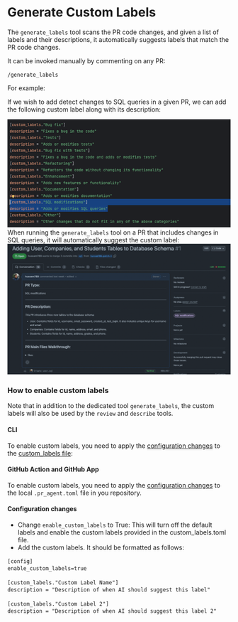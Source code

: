 # Generate Custom Labels
The `generate_labels` tool scans the PR code changes, and given a list of labels and their descriptions, it automatically suggests labels that match the PR code changes.

It can be invoked manually by commenting on any PR:
```
/generate_labels
```
For example:

If we wish to add detect changes to SQL queries in a given PR, we can add the following custom label along with its description:

<kbd><img src=./../pics/custom_labels_list.png width="768"></kbd>
When running the `generate_labels` tool on a PR that includes changes in SQL queries, it will automatically suggest the custom label:
<kbd><img src=./../pics/custom_label_published.png width="768"></kbd>

### How to enable custom labels

Note that in addition to the dedicated tool `generate_labels`, the custom labels will also be used by the `review` and `describe` tools.

#### CLI
To enable custom labels, you need to apply the [configuration changes](#configuration-changes) to the [custom_labels file](./../pr_agent/settings/custom_labels.toml):

#### GitHub Action and GitHub App
To enable custom labels, you need to apply the [configuration changes](#configuration-changes) to the local `.pr_agent.toml` file in you repository.

#### Configuration changes
 - Change `enable_custom_labels` to True: This will turn off the default labels and enable the custom labels provided in the custom_labels.toml file.
 - Add the custom labels. It should be formatted as follows:

```
[config]
enable_custom_labels=true

[custom_labels."Custom Label Name"]
description = "Description of when AI should suggest this label"

[custom_labels."Custom Label 2"]
description = "Description of when AI should suggest this label 2"
```

